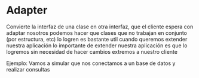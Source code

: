 # Adapter

Convierte la interfaz de una clase en otra interfaz, que el cliente espera
con adaptar nosotros podemos hacer que clases que no trabajan en conjunto (por estructura, etc) lo logren
es bastante util cuando queremos extender nuestra aplicación
lo importante de extender nuestra aplicación es que lo logremos sin necesidad de hacer cambios extremos a nuestro cliente

Ejemplo: Vamos a simular que nos conectamos a un base de datos y realizar consultas
